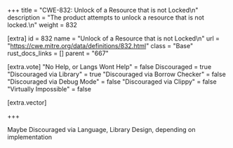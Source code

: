 +++
title = "CWE-832: Unlock of a Resource that is not Locked\n"
description = "The product attempts to unlock a resource that is not locked.\n"
weight = 832

[extra]
id = 832
name = "Unlock of a Resource that is not Locked\n"
url = "https://cwe.mitre.org/data/definitions/832.html"
class = "Base"
rust_docs_links = []
parent = "667"

[extra.vote]
"No Help, or Langs Wont Help" = false
Discouraged = true
"Discouraged via Library" = true
"Discouraged via Borrow Checker" = false
"Discouraged via Debug Mode" = false
"Discouraged via Clippy" = false
"Virtually Impossible" = false

[extra.vector]

+++

Maybe Discouraged via Language, Library Design, depending on implementation